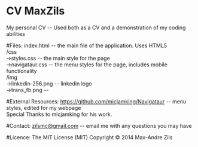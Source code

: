 CV MaxZils
==========

My personal CV -- Used both as a CV and a demonstration of my coding abilities

#Files:
  index.html     -- the main file of the application. Uses HTML5<br>
  /css<br>
    ->styles.css     -- the main style for the page<br>
    ->navigataur.css -- the menu styles for the page, includes mobile functionality<br>
  /img<br>
    ->linkedin-256.png -- linkedin logo<br>
    ->trans_fb.png     -- 
    
  
#External Resources:
  https://github.com/micjamking/Navigataur -- menu styles, edited for my webpage<br>
  Special Thanks to micjamking for his work.

#Contact:
  zilsmc@gmail.com -- email me with any questions you may have

#Licence:
  The MIT License (MIT)
  Copyright &copy; 2014 Max-Andre Zils  
